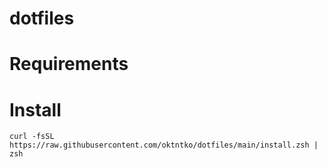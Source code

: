 # dotfiles

# Requirements

# Install

```
curl -fsSL https://raw.githubusercontent.com/oktntko/dotfiles/main/install.zsh | zsh
```

